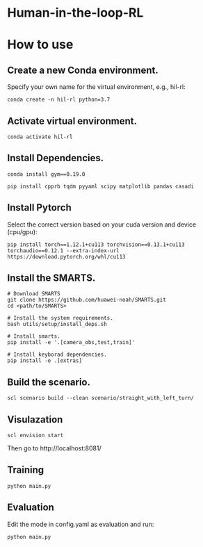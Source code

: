 # Human-in-the-loop-RL

# How to use

## Create a new Conda environment.
Specify your own name for the virtual environment, e.g., hil-rl:
```
conda create -n hil-rl python=3.7
```

## Activate virtual environment.
```
conda activate hil-rl
```

## Install Dependencies.
```
conda install gym==0.19.0
```

```
pip install cpprb tqdm pyyaml scipy matplotlib pandas casadi
```

## Install Pytorch
Select the correct version based on your cuda version and device (cpu/gpu):
```
pip install torch==1.12.1+cu113 torchvision==0.13.1+cu113 torchaudio==0.12.1 --extra-index-url https://download.pytorch.org/whl/cu113
```


## Install the SMARTS.
```
# Download SMARTS
git clone https://github.com/huawei-noah/SMARTS.git
cd <path/to/SMARTS>

# Install the system requirements.
bash utils/setup/install_deps.sh

# Install smarts.
pip install -e '.[camera_obs,test,train]'

# Install keyborad dependencies.
pip install -e .[extras]
```

## Build the scenario.
```
scl scenario build --clean scenario/straight_with_left_turn/
```

## Visulazation
```
scl envision start
```
Then go to http://localhost:8081/

## Training
```
python main.py
```

## Evaluation
Edit the mode in config.yaml as evaluation and run:
```
python main.py
```




